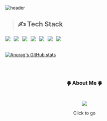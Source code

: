 <!-- Header -->
![header](https://capsule-render.vercel.app/api?type=Waving&color=gradient&height=300&section=header&text=✋Hello&ensp;I'm&ensp;YoungWoong%20&fontSize=60&animation=fadeIn)

> ## ✍️ Tech Stack 

<div>
  <img src="https://img.shields.io/badge/HTML5-F05032?style=for-the-badge&logo=html5&logoColor=white">&ensp;
  <img src="https://img.shields.io/badge/CSS-007ACC?style=for-the-badge&logo=css3&logoColor=white">&ensp;
  <img src="https://img.shields.io/badge/Java-CC0000?style=for-the-badge&logo=java&logoColor=white">&ensp;
  <img src="https://img.shields.io/badge/JavaScript-%23F7DF1C?style=for-the-badge&logo=javascript&logoColor=black">&ensp;
  <img src="https://img.shields.io/badge/Springboot-6DB33F?style=for-the-badge&logo=Spring&logoColor=white">&ensp;
  <img src="https://img.shields.io/badge/AWSEC2-232F3E?style=for-the-badge&logo=amazonec2&logoColor=white">&ensp;
  <img src="https://img.shields.io/badge/AWSRDS-527FFF?style=for-the-badge&logo=amazonrds&logoColor=white">&ensp;
</div>

<br>

[![Anurag's GitHub stats](https://github-readme-stats.vercel.app/api?username=YoungWoong22)](https://github.com/YoungWoong22/github-readme-stats)




<br><br>
<h3 align="center">🍀 About Me 🍀</h3><br>

<p align="center">
    <a href="https://nebulous-particle-d65.notion.site/363864c7c8824be3804de9fea766e5f4"><img src="https://img.shields.io/badge/Notion-Resume-9cf?style=for-the-badge&logo=notion&logoColor=9cf"/></a><br>
</p>

<p align="center">Click to go </p>
